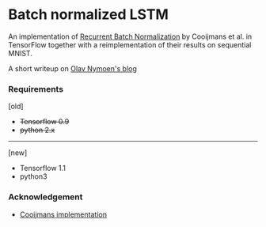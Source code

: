 # Batch normalized LSTM

An implementation of [Recurrent Batch Normalization](https://arxiv.org/abs/1603.09025) by Cooijmans et al. in TensorFlow together with a reimplementation of their results on sequential MNIST.

A short writeup on [Olav Nymoen's blog](http://olavnymoen.com/2016/07/07/rnn-batch-normalization)

### Requirements
[old]
- ~~Tensorflow 0.9~~
- ~~python 2.x~~
* * *
[new]
- Tensorflow 1.1
- python3

### Acknowledgement

- [Cooijmans implementation](https://github.com/cooijmanstim/recurrent-batch-normalization)
